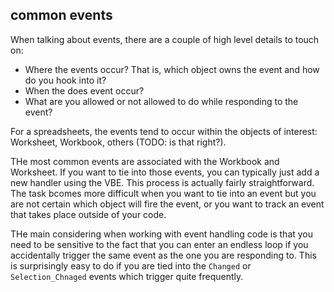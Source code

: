 ## common events

When talking about events, there are a couple of high level details to touch on:

- Where the events occur? That is, which object owns the event and how do you hook into it?
- When the does event occur?
- What are you allowed or not allowed to do while responding to the event?

For a spreadsheets, the events tend to occur within the objects of interest: Worksheet, Workbook, others (TODO: is that right?).

THe most common events are associated with the Workbook and Worksheet. If you want to tie into those events, you can typically just add a new handler using the VBE. This process is actually fairly straightforward. The task bcomes more difficult when you want to tie into an event but you are not certain which object will fire the event, or you want to track an event that takes place outside of your code.

THe main considering when working with event handling code is that you need to be sensitive to the fact that you can enter an endless loop if you accidentally trigger the same event as the one you are responding to. This is surprisingly easy to do if you are tied into the `Changed` or `Selection_Chnaged` events which trigger quite frequently.
